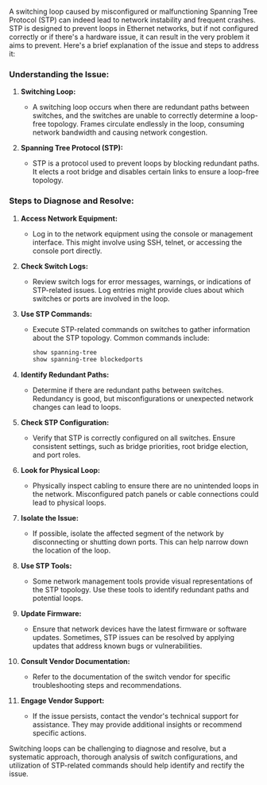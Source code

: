 A switching loop caused by misconfigured or malfunctioning Spanning Tree Protocol (STP) can indeed lead to network instability and frequent crashes. STP is designed to prevent loops in Ethernet networks, but if not configured correctly or if there's a hardware issue, it can result in the very problem it aims to prevent. Here's a brief explanation of the issue and steps to address it:

### Understanding the Issue:

1. **Switching Loop:**
   - A switching loop occurs when there are redundant paths between switches, and the switches are unable to correctly determine a loop-free topology. Frames circulate endlessly in the loop, consuming network bandwidth and causing network congestion.

2. **Spanning Tree Protocol (STP):**
   - STP is a protocol used to prevent loops by blocking redundant paths. It elects a root bridge and disables certain links to ensure a loop-free topology.

### Steps to Diagnose and Resolve:

1. **Access Network Equipment:**
   - Log in to the network equipment using the console or management interface. This might involve using SSH, telnet, or accessing the console port directly.

2. **Check Switch Logs:**
   - Review switch logs for error messages, warnings, or indications of STP-related issues. Log entries might provide clues about which switches or ports are involved in the loop.

3. **Use STP Commands:**
   - Execute STP-related commands on switches to gather information about the STP topology. Common commands include:
     ```bash
     show spanning-tree
     show spanning-tree blockedports
     ```

4. **Identify Redundant Paths:**
   - Determine if there are redundant paths between switches. Redundancy is good, but misconfigurations or unexpected network changes can lead to loops.

5. **Check STP Configuration:**
   - Verify that STP is correctly configured on all switches. Ensure consistent settings, such as bridge priorities, root bridge election, and port roles.

6. **Look for Physical Loop:**
   - Physically inspect cabling to ensure there are no unintended loops in the network. Misconfigured patch panels or cable connections could lead to physical loops.

7. **Isolate the Issue:**
   - If possible, isolate the affected segment of the network by disconnecting or shutting down ports. This can help narrow down the location of the loop.

8. **Use STP Tools:**
   - Some network management tools provide visual representations of the STP topology. Use these tools to identify redundant paths and potential loops.

9. **Update Firmware:**
   - Ensure that network devices have the latest firmware or software updates. Sometimes, STP issues can be resolved by applying updates that address known bugs or vulnerabilities.

10. **Consult Vendor Documentation:**
    - Refer to the documentation of the switch vendor for specific troubleshooting steps and recommendations.

11. **Engage Vendor Support:**
    - If the issue persists, contact the vendor's technical support for assistance. They may provide additional insights or recommend specific actions.

Switching loops can be challenging to diagnose and resolve, but a systematic approach, thorough analysis of switch configurations, and utilization of STP-related commands should help identify and rectify the issue.
